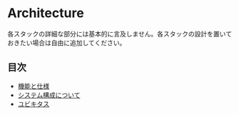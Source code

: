 # Architecture

各スタックの詳細な部分には基本的に言及しません。各スタックの設計を置いておきたい場合は自由に追加してください。

## 目次

- [機能と仕様](/docs/feat/README.md)
- [システム構成について](/docs/architecture/README.md)
- [ユビキタス](/docs/ubiq/README.md)
